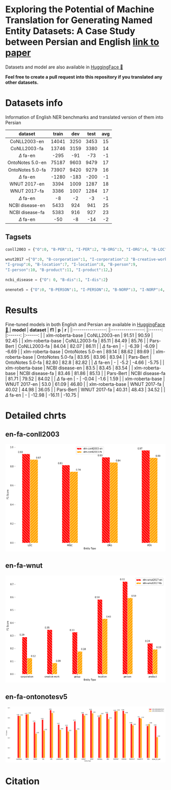 # Exploring the Potential of Machine Translation for Generating Named Entity Datasets: A Case Study between Persian and English [link to paper](https://huggingface.co/Amir13)

Datasets and model are also available in [HuggingFace <g-emoji class="g-emoji" alias="hugs" fallback-src="https://github.githubassets.com/images/icons/emoji/unicode/1f917.png">🤗</g-emoji> ](https://huggingface.co/Amir13)

**Feel free to create a pull request into this repository if you translated any other datasets.**

# Datasets info

Information of English NER benchmarks and translated version of them into Persian

|    **dataset**   	| **train** 	| **dev** 	| **test** 	| **avg** 	|
|:----------------:	|:---------:	|:-------:	|:--------:	|:-------:	|
|   CoNLL2003-en   	|   14041   	|   3250  	|   3453   	|    15   	|
|   CoNLL2003-fa   	|   13746   	|   3159  	|   3380   	|    14   	|
|  $\Delta$ fa-en  	|    -295   	|   -91   	|    -73   	|    -1   	|
| OntoNotes 5.0-en 	|   75187   	|   9603  	|   9479   	|    17   	|
| OntoNotes 5.0-fa 	|   73907   	|   9420  	|   9279   	|    16   	|
|   $\Delta$ fa-en  	|   -1280   	|   -183  	|   -200   	|    -1   	|
|   WNUT 2017-en   	|    3394   	|   1009  	|   1287   	|    18   	|
|   WNUT 2017-fa   	|    3386   	|   1007  	|   1284   	|    17   	|
|  $\Delta$ fa-en  	|     -8    	|    -2   	|    -3    	|    -1   	|
|  NCBI disease-en 	|    5433   	|   924   	|    941   	|    25   	|
|  NCBI disease-fa 	|    5383   	|   916   	|    927   	|    23   	|
|  $\Delta$ fa-en  	|    -50    	|    -8   	|    -14   	|    -2   	|

## Tagsets
```python 
conll2003 = {"O":0, "B-PER":1, "I-PER":2, "B-ORG":3, "I-ORG":4, "B-LOC":5, "I-LOC":6, "B-MISC":7, "I-MISC":8}
```

```python 
wnut2017 ={"O":0, "B-corporation":1, "I-corporation":2 "B-creative-work":3, "I-creative-work":4, "B-group":5,
"I-group":6, "B-location":7, "I-location":8, "B-person":9,
"I-person":10, "B-product":11, "I-product":12,}
```
```python 
ncbi_disease = {"O": 0, "B-dis":1, "I-dis":2}
```
```python 
onenote5 = {"O":0, "B-PERSON":1, "I-PERSON":2, "B-NORP":3, "I-NORP":4, "B-FAC":5, "I-FAC":6, "B-ORG":7, "I-ORG":8, "B-GPE":9, "I-GPE":10, "B-LOC":11, "I-LOC":12, "B-PRODUCT":13, "I-PRODUCT":14, "B-DATE":15, "I-DATE":16, "B-TIME":17, "I-TIME":18, "B-PERCENT":19, "I-PERCENT":20, "B-MONEY":21, "I-MONEY":22, "B-QUANTITY":23, "I-QUANTITY":24, "B-ORDINAL":25, "I-ORDINAL":26, "B-CARDINAL":27, "I-CARDINAL":28, "B-EVENT":29, "I-EVENT":30, "B-WORK_OF_ART":31, "I-WORK_OF_ART":32, "B-LAW":33, "I-LAW":34, "B-LANGUAGE":35, "I-LANGUAGE":36}

```

# Results

Fine-tuned models in both English and Persian are available in [HuggingFace <g-emoji class="g-emoji" alias="hugs" fallback-src="https://github.githubassets.com/images/icons/emoji/unicode/1f917.png">🤗</g-emoji> ](https://huggingface.co/Amir13)
|     **model**    	|    **dataset**   	| **f1** 	|  **p** 	|  **r** 	|
|:----------------:	|:----------------:	|:------:	|:------:	|:------:	|
| xlm-roberta-base 	|   CoNLL2003-en   	|  91.51 	|  90.59 	|  92.45 	|
| xlm-roberta-base 	|   CoNLL2003-fa   	|  85.11 	|  84.49 	|  85.76 	|
|     Pars-Bert    	|   CoNLL2003-fa   	|  84.04 	|  82.07 	|  86.11 	|
|  $\Delta$ fa-en  	|         -        	|  -6.39 	|  -6.09 	|  -6.69 	|
| xlm-roberta-base 	| OntoNotes 5.0-en 	|  89.14 	|  88.62 	|  89.69 	|
| xlm-roberta-base 	| OntoNotes 5.0-fa 	|  83.95 	|  83.96 	|  83.94 	|
|     Pars-Bert    	| OntoNotes 5.0-fa 	|  82.80 	|  82.8  	|  82.82 	|
|  $\Delta$ fa-en  	|         -        	|  -5.2  	|  -4.66 	|  -5.75 	|
| xlm-roberta-base 	|  NCBI disease-en 	|  83.5  	|  83.45 	|  83.54 	|
| xlm-roberta-base 	|  NCBI disease-fa 	|  83.46 	|  81.86 	|  85.13 	|
|     Pars-Bert    	|  NCBI disease-fa 	|  81.71 	|  79.52 	|  84.02 	|
|  $\Delta$ fa-en  	|         -        	|  -0.04 	|  -1.6  	|  1.59  	|
| xlm-roberta-base 	|   WNUT 2017-en   	|  53.0  	|  61.09 	|  46.80 	|
| xlm-roberta-base 	|   WNUT 2017-fa   	|  40.02 	|  44.98 	|  36.05 	|
|     Pars-Bert    	|   WNUT 2017-fa   	|  40.31 	|  48.43 	|  34.52 	|
|  $\Delta$ fa-en  	|         -        	| -12.98 	| -16.11 	| -10.75 	|

# Detailed chrts

## en-fa-conll2003
![](https://github.com/amirsartipi13/Translated-English-Benchmarks-to-Persian/blob/main/charts/fa-conll.png?raw=true)

## en-fa-wnut
![](https://github.com/amirsartipi13/Translated-English-Benchmarks-to-Persian/blob/main/charts/fa-wnut.png?raw=true)

## en-fa-ontonotesv5
![](https://github.com/amirsartipi13/Translated-English-Benchmarks-to-Persian/blob/main/charts/fa-ontonotes.png?raw=true)

# Citation
